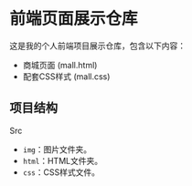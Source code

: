 # 前端页面展示仓库

这是我的个人前端项目展示仓库，包含以下内容：

- 商城页面 (mall.html)
- 配套CSS样式 (mall.css)

## 项目结构
Src
- `img`：图片文件夹。
- `html`：HTML文件夹。
- `css`：CSS样式文件。